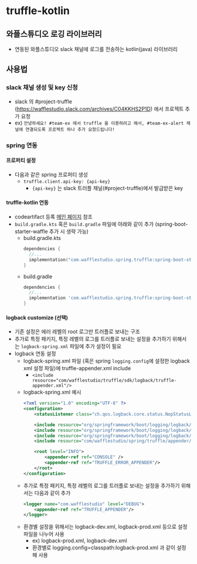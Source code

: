 # truffle-kotlin
## 와플스튜디오 로깅 라이브러리
- 연동된 와플스튜디오 slack 채널에 로그를 전송하는 kotlin(java) 라이브러리

## 사용법
### slack 채널 생성 및 key 신청
- slack 의 #project-truffle (https://wafflestudio.slack.com/archives/C04KKHS2P1D) 에서 프로젝트 추가 요청
- ex) `안녕하세요! #team-ex 에서 truffle 을 이용하려고 해서, #team-ex-alert 채널에 연결되도록 프로젝트 하나 추가 요청드립니다!`

### spring 연동
#### 프로퍼티 설정
- 다음과 같은 spring 프로퍼티 생성
    - `truffle.client.api-key: {api-key}`
        - `{api-key}` 는 slack 트러플 채널(#project-truffle)에서 발급받은 key

#### truffle-kotlin 연동
- codeartifact 등록 [메인 페이지](../README.md) 참조
- `build.gradle.kts` 혹은 `build.gradle` 파일에 아래와 같이 추가 (spring-boot-starter-waffle 추가 시 생략 가능)
    - build.gradle.kts
      ```kotlin
      dependencies {
        //...
        implementation("com.wafflestudio.spring.truffle:spring-boot-starter-truffle:1.0.3")
      }
      ```
    - build.gradle
      ```groovy
      dependencies {
        //...
        implementation 'com.wafflestudio.spring.truffle:spring-boot-starter-truffle:1.0.3'
      }
      ```

#### logback customize (선택)
- 기존 설정은 에러 레벨의 root 로그만 트러플로 보내는 구조
- 추가로 특정 패키지, 특정 레벨의 로그를 트러플로 보내는 설정을 추가하기 위해서는 `logback-spring.xml` 파일에 추가 설정이 필요
- logback 연동 설정
  - logback-spring.xml 파일 (혹은 spring `logging.config`에 설정한 logback xml 설정 파일)에 truffle-appender.xml include
    - `<include resource="com/wafflestudio/truffle/sdk/logback/truffle-appender.xml"/>`
  - logback-spring.xml 예시
    ```xml
    <?xml version="1.0" encoding="UTF-8" ?>
    <configuration>
        <statusListener class="ch.qos.logback.core.status.NopStatusListener" />

        <include resource="org/springframework/boot/logging/logback/defaults.xml" />
        <include resource="org/springframework/boot/logging/logback/file-appender.xml" />
        <include resource="org/springframework/boot/logging/logback/console-appender.xml"/>
        <include resource="com/wafflestudio/spring/truffle/appender/truffle-appender.xml"/>

        <root level="INFO">
            <appender-ref ref="CONSOLE" />
            <appender-ref ref="TRUFFLE_ERROR_APPENDER"/>
        </root>
    </configuration>
    ```
  - 추가로 특정 패키지, 특정 레벨의 로그를 트러플로 보내는 설정을 추가하기 위해서는 다음과 같이 추가
    ```xml
    <logger name="com.wafflestudio" level="DEBUG">
        <appender-ref ref="TRUFFLE_APPENDER"/>
    </logger>
    ```
  - 환경별 설정을 위해서는 logback-dev.xml, logback-prod.xml 등으로 설정 파일을 나누어 사용
    - ex) logback-prod.xml, logback-dev.xml
    - 환경별로 logging.config=classpath:logback-prod.xml 과 같이 설정해 사용

